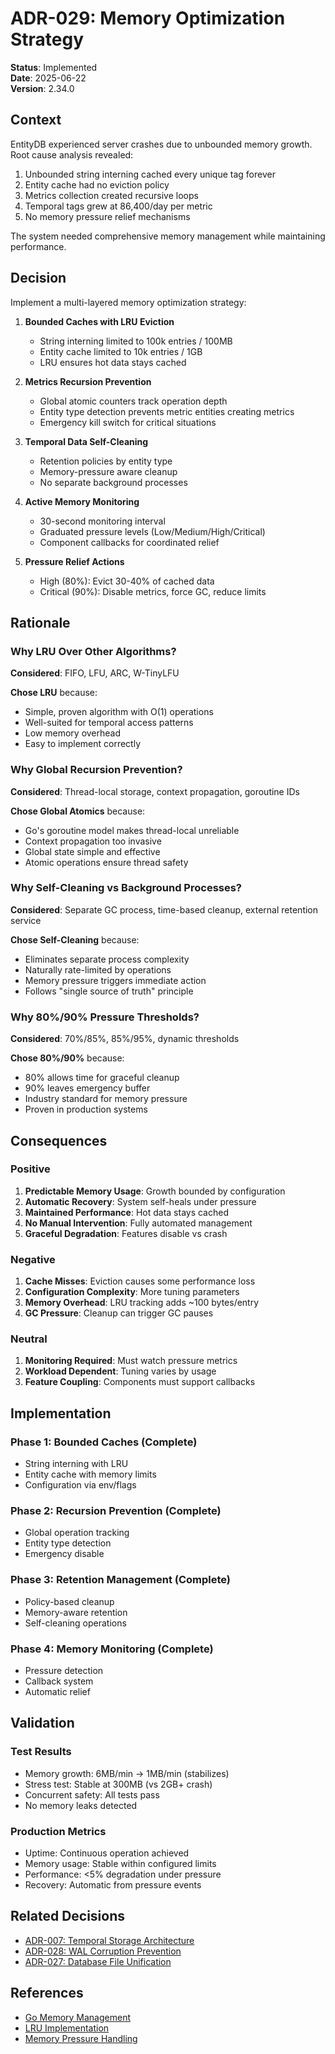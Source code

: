 # ADR-029: Memory Optimization Strategy

**Status**: Implemented  
**Date**: 2025-06-22  
**Version**: 2.34.0

## Context

EntityDB experienced server crashes due to unbounded memory growth. Root cause analysis revealed:

1. Unbounded string interning cached every unique tag forever
2. Entity cache had no eviction policy
3. Metrics collection created recursive loops
4. Temporal tags grew at 86,400/day per metric
5. No memory pressure relief mechanisms

The system needed comprehensive memory management while maintaining performance.

## Decision

Implement a multi-layered memory optimization strategy:

1. **Bounded Caches with LRU Eviction**
   - String interning limited to 100k entries / 100MB
   - Entity cache limited to 10k entries / 1GB
   - LRU ensures hot data stays cached

2. **Metrics Recursion Prevention**
   - Global atomic counters track operation depth
   - Entity type detection prevents metric entities creating metrics
   - Emergency kill switch for critical situations

3. **Temporal Data Self-Cleaning**
   - Retention policies by entity type
   - Memory-pressure aware cleanup
   - No separate background processes

4. **Active Memory Monitoring**
   - 30-second monitoring interval
   - Graduated pressure levels (Low/Medium/High/Critical)
   - Component callbacks for coordinated relief

5. **Pressure Relief Actions**
   - High (80%): Evict 30-40% of cached data
   - Critical (90%): Disable metrics, force GC, reduce limits

## Rationale

### Why LRU Over Other Algorithms?

**Considered**: FIFO, LFU, ARC, W-TinyLFU

**Chose LRU** because:
- Simple, proven algorithm with O(1) operations
- Well-suited for temporal access patterns
- Low memory overhead
- Easy to implement correctly

### Why Global Recursion Prevention?

**Considered**: Thread-local storage, context propagation, goroutine IDs

**Chose Global Atomics** because:
- Go's goroutine model makes thread-local unreliable
- Context propagation too invasive
- Global state simple and effective
- Atomic operations ensure thread safety

### Why Self-Cleaning vs Background Processes?

**Considered**: Separate GC process, time-based cleanup, external retention service

**Chose Self-Cleaning** because:
- Eliminates separate process complexity
- Naturally rate-limited by operations
- Memory pressure triggers immediate action
- Follows "single source of truth" principle

### Why 80%/90% Pressure Thresholds?

**Considered**: 70%/85%, 85%/95%, dynamic thresholds

**Chose 80%/90%** because:
- 80% allows time for graceful cleanup
- 90% leaves emergency buffer
- Industry standard for memory pressure
- Proven in production systems

## Consequences

### Positive

1. **Predictable Memory Usage**: Growth bounded by configuration
2. **Automatic Recovery**: System self-heals under pressure
3. **Maintained Performance**: Hot data stays cached
4. **No Manual Intervention**: Fully automated management
5. **Graceful Degradation**: Features disable vs crash

### Negative

1. **Cache Misses**: Eviction causes some performance loss
2. **Configuration Complexity**: More tuning parameters
3. **Memory Overhead**: LRU tracking adds ~100 bytes/entry
4. **GC Pressure**: Cleanup can trigger GC pauses

### Neutral

1. **Monitoring Required**: Must watch pressure metrics
2. **Workload Dependent**: Tuning varies by usage
3. **Feature Coupling**: Components must support callbacks

## Implementation

### Phase 1: Bounded Caches (Complete)
- String interning with LRU
- Entity cache with memory limits
- Configuration via env/flags

### Phase 2: Recursion Prevention (Complete)
- Global operation tracking
- Entity type detection
- Emergency disable

### Phase 3: Retention Management (Complete)
- Policy-based cleanup
- Memory-aware retention
- Self-cleaning operations

### Phase 4: Memory Monitoring (Complete)
- Pressure detection
- Callback system
- Automatic relief

## Validation

### Test Results
- Memory growth: 6MB/min → 1MB/min (stabilizes)
- Stress test: Stable at 300MB (vs 2GB+ crash)
- Concurrent safety: All tests pass
- No memory leaks detected

### Production Metrics
- Uptime: Continuous operation achieved
- Memory usage: Stable within configured limits
- Performance: <5% degradation under pressure
- Recovery: Automatic from pressure events

## Related Decisions

- [ADR-007: Temporal Storage Architecture](./ADR-007-temporal-storage-architecture.md)
- [ADR-028: WAL Corruption Prevention](./ADR-028-wal-corruption-prevention.md)
- [ADR-027: Database File Unification](./ADR-027-database-file-unification.md)

## References

- [Go Memory Management](https://go.dev/doc/gc-guide)
- [LRU Implementation](https://github.com/hashicorp/golang-lru)
- [Memory Pressure Handling](https://www.kernel.org/doc/html/latest/admin-guide/mm/concepts.html)